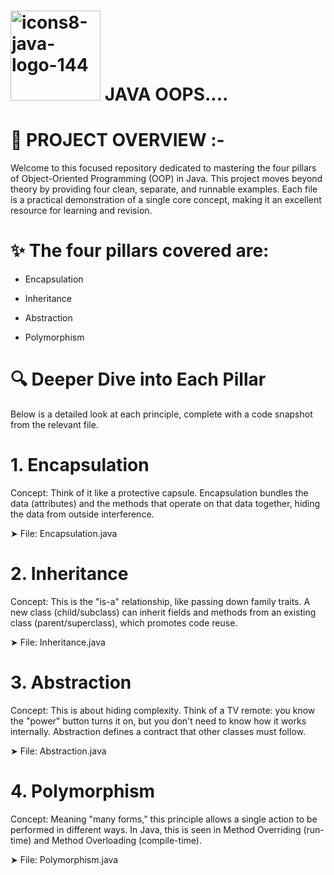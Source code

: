 # <img width="144" height="144" alt="icons8-java-logo-144" src="https://github.com/user-attachments/assets/0eb5b622-d916-4c2b-bed5-7cf9f7b340a8" /> JAVA OOPS....

# 📘 PROJECT OVERVIEW :-
Welcome to this focused repository dedicated to mastering the four pillars of Object-Oriented Programming (OOP) in Java. This project moves beyond theory by providing four clean, separate, and runnable examples. Each file is a practical demonstration of a single core concept, making it an excellent resource for learning and revision.

# ✨ The four pillars covered are:

* Encapsulation

* Inheritance

* Abstraction

* Polymorphism

# 🔍 Deeper Dive into Each Pillar
Below is a detailed look at each principle, complete with a code snapshot from the relevant file.

# 1. Encapsulation

Concept: Think of it like a protective capsule. Encapsulation bundles the data (attributes) and the methods that operate on that data together, hiding the data from outside interference.

➤ File: Encapsulation.java  

# 2. Inheritance

Concept: This is the "is-a" relationship, like passing down family traits. A new class (child/subclass) can inherit fields and methods from an existing class (parent/superclass), which promotes code reuse.

➤ File: Inheritance.java

# 3. Abstraction

Concept: This is about hiding complexity. Think of a TV remote: you know the "power" button turns it on, but you don't need to know how it works internally. Abstraction defines a contract that other classes must follow.

➤ File: Abstraction.java

# 4. Polymorphism

Concept: Meaning "many forms," this principle allows a single action to be performed in different ways. In Java, this is seen in Method Overriding (run-time) and Method Overloading (compile-time).

➤ File: Polymorphism.java



